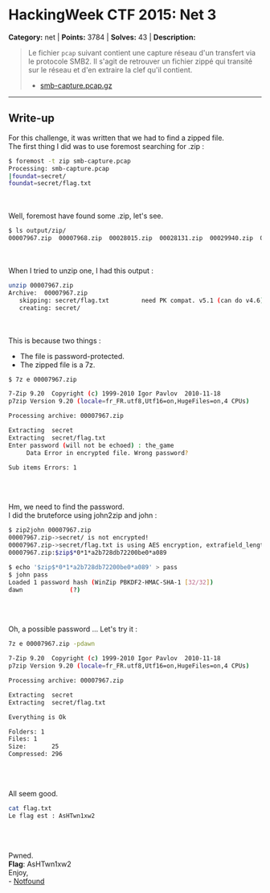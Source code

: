 # HackingWeek CTF 2015: Net 3

**Category:** net |
**Points:** 3784 |
**Solves:** 43 |
**Description:**


> Le fichier `pcap` suivant contient une capture réseau d'un transfert via le protocole SMB2. Il s'agit de retrouver un fichier zippé qui transité sur le réseau et d'en extraire la clef qu'il contient.
> 
> * [smb-capture.pcap.gz](http://hackingweek.fr/media/Aa0eiHuu/smb-capture.pcap.gz)

___

## Write-up

For this challenge, it was written that we had to find a zipped file.<br>
The first thing I did was to use foremost searching for .zip :

```bash
$ foremost -t zip smb-capture.pcap
Processing: smb-capture.pcap
|foundat=secret/
foundat=secret/flag.txt
```
<br><br>
Well, foremost have found some .zip, let's see.

```bash
$ ls output/zip/
00007967.zip  00007968.zip  00028015.zip  00028131.zip  00029940.zip  00029941.zip  00077631.zip  00079582.zip  00079583.zip
```
<br><br>
When I tried to unzip one, I had this output :

```bash
unzip 00007967.zip 
Archive:  00007967.zip
   skipping: secret/flag.txt         need PK compat. v5.1 (can do v4.6)
   creating: secret/
```
<br><br>
This is because two things :
- The file is password-protected.
- The zipped file is a 7z.

```bash
$ 7z e 00007967.zip

7-Zip 9.20  Copyright (c) 1999-2010 Igor Pavlov  2010-11-18
p7zip Version 9.20 (locale=fr_FR.utf8,Utf16=on,HugeFiles=on,4 CPUs)

Processing archive: 00007967.zip

Extracting  secret
Extracting  secret/flag.txt
Enter password (will not be echoed) : the_game
     Data Error in encrypted file. Wrong password?

Sub items Errors: 1
```
<br><br>

Hm, we need to find the password.<br>
I did the bruteforce using john2zip and john :

```bash
$ zip2john 00007967.zip
00007967.zip->secret/ is not encrypted!
00007967.zip->secret/flag.txt is using AES encryption, extrafield_length is 11
00007967.zip:$zip$*0*1*a2b728db72200be0*a089

$ echo '$zip$*0*1*a2b728db72200be0*a089' > pass
$ john pass 
Loaded 1 password hash (WinZip PBKDF2-HMAC-SHA-1 [32/32])
dawn             (?)
```
<br><br>

Oh, a possible password ... Let's try it : 
```bash
7z e 00007967.zip -pdawn

7-Zip 9.20  Copyright (c) 1999-2010 Igor Pavlov  2010-11-18
p7zip Version 9.20 (locale=fr_FR.utf8,Utf16=on,HugeFiles=on,4 CPUs)

Processing archive: 00007967.zip

Extracting  secret
Extracting  secret/flag.txt

Everything is Ok

Folders: 1
Files: 1
Size:       25
Compressed: 296
```
<br><br>

All seem good. 

```bash
cat flag.txt 
Le flag est : AsHTwn1xw2
```
<br><br>

Pwned.
<br>
__Flag__: AsHTwn1xw2
<br>
Enjoy,<br>
\- [Notfound](http://www.notfound.ovh)
